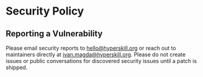 # Security Policy

## Reporting a Vulnerability

Please email security reports to hello@hyperskill.org or reach out to maintainers directly at ivan.magda@hyperskill.org.
Please do not create issues or public conversations for discovered security issues until a patch is shipped.

